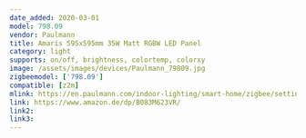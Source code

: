```yaml
---
date_added: 2020-03-01
model: 798.09
vendor: Paulmann
title: Amaris 595x595mm 35W Matt RGBW LED Panel 
category: light
supports: on/off, brightness, colortemp, colorxy
image: /assets/images/devices/Paulmann_79809.jpg
zigbeemodel: ['798.09']
compatible: [z2m]
mlink: https://en.paulmann.com/indoor-lighting/smart-home/zigbee/setting-the-white-tone/led-panel-amaris-smarthome-zigbee-595x595mm-35-w-matt-white-rgbw-colour-change/79809
link: https://www.amazon.de/dp/B083M623VR/
link2: 
link3: 
---
```


